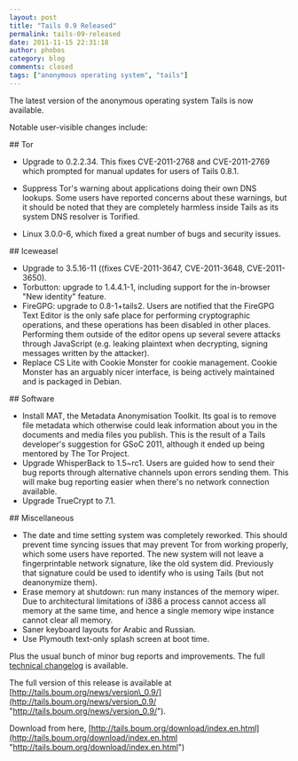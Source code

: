 ```yaml
---
layout: post
title: "Tails 0.9 Released"
permalink: tails-09-released
date: 2011-11-15 22:31:18
author: phobos
category: blog
comments: closed
tags: ["anonymous operating system", "tails"]
---
```


The latest version of the anonymous operating system Tails is now available.

Notable user-visible changes include:

\#\# Tor  
 - Upgrade to 0.2.2.34. This fixes CVE-2011-2768 and CVE-2011-2769 which prompted for manual updates for users of Tails 0.8.1.  
 - Suppress Tor's warning about applications doing their own DNS lookups. Some users have reported concerns about these warnings, but it should be noted that they are completely harmless inside Tails as its system DNS resolver is Torified.

- Linux 3.0.0-6, which fixed a great number of bugs and security issues.

\#\# Iceweasel  
 - Upgrade to 3.5.16-11 ((fixes CVE-2011-3647, CVE-2011-3648, CVE-2011-3650).  
 - Torbutton: upgrade to 1.4.4.1-1, including support for the in-browser "New identity" feature.  
 - FireGPG: upgrade to 0.8-1+tails2. Users are notified that the FireGPG Text Editor is the only safe place for performing cryptographic operations, and these operations has been disabled in other places. Performing them outside of the editor opens up several severe attacks through JavaScript (e.g. leaking plaintext when decrypting, signing messages written by the attacker).  
 - Replace CS Lite with Cookie Monster for cookie management. Cookie Monster has an arguably nicer interface, is being actively maintained and is packaged in Debian.

\#\# Software  
 - Install MAT, the Metadata Anonymisation Toolkit. Its goal is to remove file metadata which otherwise could leak information about you in the documents and media files you publish. This is the result of a Tails developer's suggestion for GSoC 2011, although it ended up being mentored by The Tor Project.  
 - Upgrade WhisperBack to 1.5\~rc1. Users are guided how to send their bug reports through alternative channels upon errors sending them. This will make bug reporting easier when there's no network connection available.  
 - Upgrade TrueCrypt to 7.1.

\#\# Miscellaneous  
 - The date and time setting system was completely reworked. This should prevent time syncing issues that may prevent Tor from working properly, which some users have reported. The new system will not leave a fingerprintable network signature, like the old system did. Previously that signature could be used to identify who is using Tails (but not deanonymize them).  
 - Erase memory at shutdown: run many instances of the memory wiper. Due to architectural limitations of i386 a process cannot access all memory at the same time, and hence a single memory wipe instance cannot clear all memory.  
 - Saner keyboard layouts for Arabic and Russian.  
 - Use Plymouth text-only splash screen at boot time.

Plus the usual bunch of minor bug reports and improvements. The full [technical changelog](http://git.immerda.ch/?p=amnesia.git;a=blob_plain;f=debian/changelog;hb=refs/tags/0.9) is available.

The full version of this release is available at [http://tails.boum.org/news/version\_0.9/](http://tails.boum.org/news/version_0.9/ "http://tails.boum.org/news/version_0.9/").

Download from here, [http://tails.boum.org/download/index.en.html](http://tails.boum.org/download/index.en.html "http://tails.boum.org/download/index.en.html")
